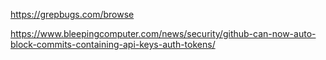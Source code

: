 https://grepbugs.com/browse

https://www.bleepingcomputer.com/news/security/github-can-now-auto-block-commits-containing-api-keys-auth-tokens/
